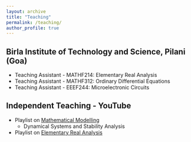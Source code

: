 ```yaml
---
layout: archive
title: "Teaching"
permalink: /teaching/
author_profile: true
---
```



## Birla Institute of Technology and Science, Pilani (Goa)
* Teaching Assistant - MATHF214: Elementary Real Analysis
* Teaching Assistant - MATHF312: Ordinary Differential Equations
* Teaching Assistant - EEEF244: Microelectronic Circuits

## Independent Teaching - YouTube
* Playlist on [Mathematical Modelling](https://youtube.com/playlist?list=PLKySgDp65cPYUt4iQ6RT1BPLPtRqahs_o&si=o1kqoxWdkYAqzhD9)
  * Dynamical Systems and Stability Analysis 
* Playlist on [Elementary Real Analysis](https://youtube.com/playlist?list=PLKySgDp65cPbrdAixfwOO-Vcsm_aKnZLx&si=NG6vGYXUwl7O7phI) 



